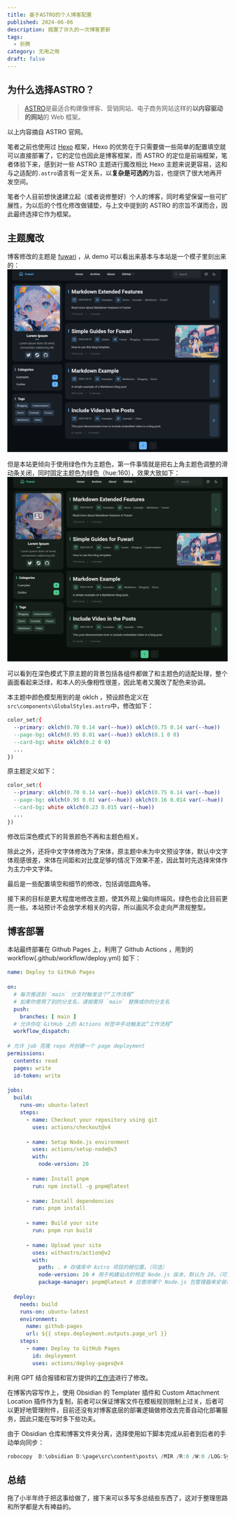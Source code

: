```yaml
---
title: 基于ASTRO的个人博客配置
published: 2024-06-06
description: 搁置了许久的一次博客更新
tags:
  - 折腾
category: 无用之用
draft: false
---
```

## 为什么选择ASTRO？
>[ASTRO](https://astro.build/)是最适合构建像博客、营销网站、电子商务网站这样的**以内容驱动的网站**的 Web 框架。

以上内容摘自 ASTRO 官网。

笔者之前也使用过 [Hexo](https://hexo.io/zh-cn/) 框架，Hexo 的优势在于只需要做一些简单的配置填空就可以直接部署了，它的定位也因此是博客框架，而 ASTRO 的定位是前端框架，笔者体验下来，感到对一些 ASTRO 主题进行魔改相比 Hexo 主题来说更容易，这和与之适配的`.astro`语言有一定关系，以**复杂是可选的**为旨，也提供了很大地再开发空间。

笔者个人目前想快速建立起（或者说修整好）个人的博客，同时希望保留一些可扩展性，为以后的个性化修改做铺垫，与上文中提到的 ASTRO 的宗旨不谋而合，因此最终选择它作为框架。

## 主题魔改
博客修改的主题是 [fuwari](https://github.com/saicaca/fuwari) ，从 demo 可以看出来基本与本站是一个模子里刻出来的：
![](postassets/image-20240606213636357.png)

但是本站更倾向于使用绿色作为主题色，第一件事情就是把右上角主题色调整的滑动条关闭，同时固定主题色为绿色（hue:160），效果大致如下：
![](postassets/image-20240606213901109.png)

可以看到在深色模式下原主题的背景包括各组件都做了和主题色的适配处理，整个画面看起来泛绿，和本人的头像相性很差，因此笔者又魔改了配色来协调。

本主题中颜色模型用到的是 oklch ，预设颜色定义在`src\components\GlobalStyles.astro`中，修改如下：
```css
color_set({
  --primary: oklch(0.70 0.14 var(--hue)) oklch(0.75 0.14 var(--hue))
  --page-bg: oklch(0.95 0.01 var(--hue)) oklch(0.1 0 0)
  --card-bg: white oklch(0.2 0 0)
  ...
})
```

原主题定义如下：
```css
color_set({
  --primary: oklch(0.70 0.14 var(--hue)) oklch(0.75 0.14 var(--hue))
  --page-bg: oklch(0.95 0.01 var(--hue)) oklch(0.16 0.014 var(--hue))
  --card-bg: white oklch(0.23 0.015 var(--hue))
  ...
})
```

修改后深色模式下的背景颜色不再和主题色相关。

除此之外，还将中文字体修改为了宋体，原主题中未为中文预设字体，默认中文字体观感很差，宋体在间距和对比度足够的情况下效果不差，因此暂时先选择宋体作为主力中文字体。

最后是一些配置填空和细节的修改，包括调低圆角等。

接下来的目标是更大程度地修改主题，使其外观上偏向终端风，绿色也会比目前更亮一些。本站预计不会放学术相关的内容，所以画风不会走向严肃规整型。

## 博客部署

本站最终部署在 Github Pages 上，利用了 Github Actions ，用到的 workflow(.github/workflow/deploy.yml) 如下：
```yaml
name: Deploy to GitHub Pages

on:
  # 每次推送到 `main` 分支时触发这个“工作流程”
  # 如果你使用了别的分支名，请按需将 `main` 替换成你的分支名
  push:
    branches: [ main ]
  # 允许你在 GitHub 上的 Actions 标签中手动触发此“工作流程”
  workflow_dispatch:

# 允许 job 克隆 repo 并创建一个 page deployment
permissions:
  contents: read
  pages: write
  id-token: write

jobs:
  build:
    runs-on: ubuntu-latest
    steps:
      - name: Checkout your repository using git
        uses: actions/checkout@v4

      - name: Setup Node.js environment
        uses: actions/setup-node@v3
        with:
          node-version: 20

      - name: Install pnpm
        run: npm install -g pnpm@latest

      - name: Install dependencies
        run: pnpm install

      - name: Build your site
        run: pnpm run build

      - name: Upload your site
        uses: withastro/action@v2
        with:
          path: . # 存储库中 Astro 项目的根位置。（可选）
          node-version: 20 # 用于构建站点的特定 Node.js 版本，默认为 20。（可选）
          package-manager: pnpm@latest # 应使用哪个 Node.js 包管理器来安装依赖项和构建站点。会根据存储库中的 lockfile 自动检测。（可选）

  deploy:
    needs: build
    runs-on: ubuntu-latest
    environment:
      name: github-pages
      url: ${{ steps.deployment.outputs.page_url }}
    steps:
      - name: Deploy to GitHub Pages
        id: deployment
        uses: actions/deploy-pages@v4
```

利用 GPT 结合报错和官方提供的[工作流](https://docs.astro.build/zh-cn/guides/deploy/github/)进行了修改。

在博客内容写作上，使用 Obsidian 的 Templater 插件和 Custom Attachment Location 插件作为复制，前者可以保证博客文件在模板规则限制上过关，后者可以更好地管理附件，目前还没有对博客底层的部署逻辑做修改去完善自动化部署服务，因此只能在写时多下些功夫。

由于 Obsidian 仓库和博客文件夹分离，选择使用如下脚本完成从前者到后者的手动单向同步：
```powershell
robocopy  D:\obsidian D:\page\src\content\posts\ /MIR /R:0 /W:0 /LOG:SyncLog.txt /TEE
```

## 总结
拖了小半年终于把这事给做了，接下来可以多写多总结些东西了，这对于整理思路和所学都是大有裨益的。